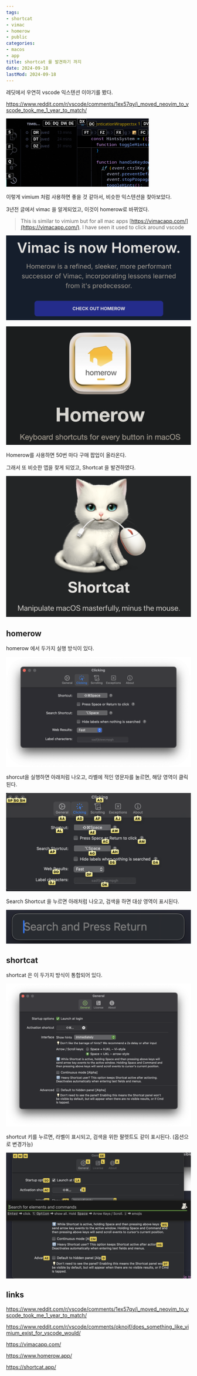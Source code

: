 ```yaml
---
tags:
- shortcat
- vimac
- homerow
- public
categories:
- macos
- app
title: shortcat 를 발견하기 까지
date: 2024-09-18
lastMod: 2024-09-18
---
```











레딧에서 우연히 vscode 익스텐션 이야기를 봤다.

https://www.reddit.com/r/vscode/comments/1ex57qy/i_moved_neovim_to_vscode_took_me_1_year_to_match/

![](/assets/xfsnylt.png)

이렇게 vimium 처럼 사용하면 좋을 것 같아서, 비슷한 익스텐션을 찾아보았다.



3년전 글에서 vimac 을 알게되었고, 이것이 homerow로 바뀌었다.

> This is similar to vimium but for all mac apps [https://vimacapp.com/](https://vimacapp.com/). I have seen it used to click around vscode

![](/assets/vym5j4a.png)



![](/assets/hsloshi.png)



Homerow를 사용하면 50번 마다 구매 팝업이 올라온다.

그래서 또 비슷한 앱을 찾게 되었고, Shortcat 을 발견하였다.



![](/assets/uzc1t3y.png)





## homerow

homerow 에서 두가지 실행 방식이 있다.

![](/assets/cft87ep.png)



shorcut을 실행하면 아래처럼 나오고, 라벨에 적인 영문자를 눌르면, 해당 영역이 클릭된다.

![](/assets/cd6xn0n.png)

Search Shortcut 을 누르면 아래처럼 나오고, 검색을 하면 대상 영역이 표시된다.

![](/assets/vqb46hn.png)







## shortcat

shortcat 은 이 두가지 방식이 통합되어 있다.

![](/assets/s6saz5z.png)



shortcut 키를 누르면, 라벨이 표시되고, 검색을 위한 팔렛트도 같이 표시된다. (옵션으로 변경가능)

![](/assets/ztzn3lc.png)















## links

https://www.reddit.com/r/vscode/comments/1ex57qy/i_moved_neovim_to_vscode_took_me_1_year_to_match/

https://www.reddit.com/r/vscode/comments/oknojf/does_something_like_vimium_exist_for_vscode_would/

https://vimacapp.com/

https://www.homerow.app/

https://shortcat.app/


